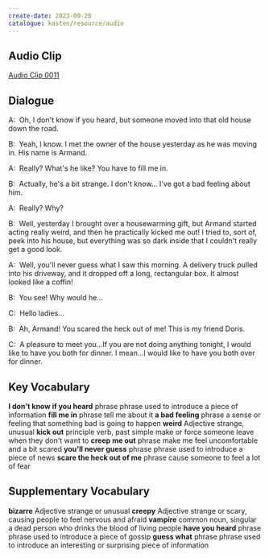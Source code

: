 ```yaml
---
create-date: 2023-09-28
catalogue: kasten/resource/audio
---
```


## Audio Clip
[Audio Clip 0011](https://archive.org/download/englishpod_all/englishpod_0011dg.mp3)

## Dialogue
A:  Oh,   I don't know if you heard,  but someone moved into that old house down the road.

B:  Yeah,  I know.  I met the owner of the house yesterday as he was moving in.  His name is Armand.

A:  Really?  What's he like?  You have to  fill me in.

B:  Actually,  he's a bit strange.  I don't know... I've got  a bad feeling about him.

A:  Really?  Why?

B:  Well,  yesterday I brought over a housewarming gift,  but Armand started acting really weird,  and then he practically kicked me out!  I tried to,  sort of, peek into his house,  but everything was so dark  inside that I couldn't really get a good look.  

A:  Well,  you'll never guess what I saw this morning.  A delivery truck pulled into his driveway,  and it dropped off a long,  rectangular box.  It almost looked like a coffin!

B:  You see!  Why  would he...

C:  Hello ladies...

B:  Ah,  Armand!  You scared the heck out of me!  This is my friend Doris.

C:  A pleasure  to meet  you...If you are not doing anything tonight,  I would like to have you both for dinner.  I mean...I would like to have you both over for dinner.

## Key Vocabulary
**I don't know if you heard**   phrase                        phrase used to introduce a piece of information
**fill me in**                  phrase                        tell me about it
**a bad feeling**               phrase                        a sense or feeling that something bad is going to happen
**weird**                       Adjective                     strange, unusual
**kick out**                    principle verb, past simple   make or force someone leave when they don't want to
**creep me out**                phrase                        make me feel uncomfortable and a bit scared
**you'll never guess**          phrase                        phrase used to introduce a piece of news
**scare the heck out of me**    phrase                        cause someone to feel a lot of fear

## Supplementary Vocabulary
**bizarre**          Adjective               strange or unusual
**creepy**           Adjective               strange or scary, causing people to feel nervous and afraid
**vampire**          common noun, singular   a dead person who drinks the blood of living people
**have you heard**   phrase                  phrase used to introduce a piece of gossip
**guess what**       phrase                  phrase used to introduce an interesting or surprising piece of information
